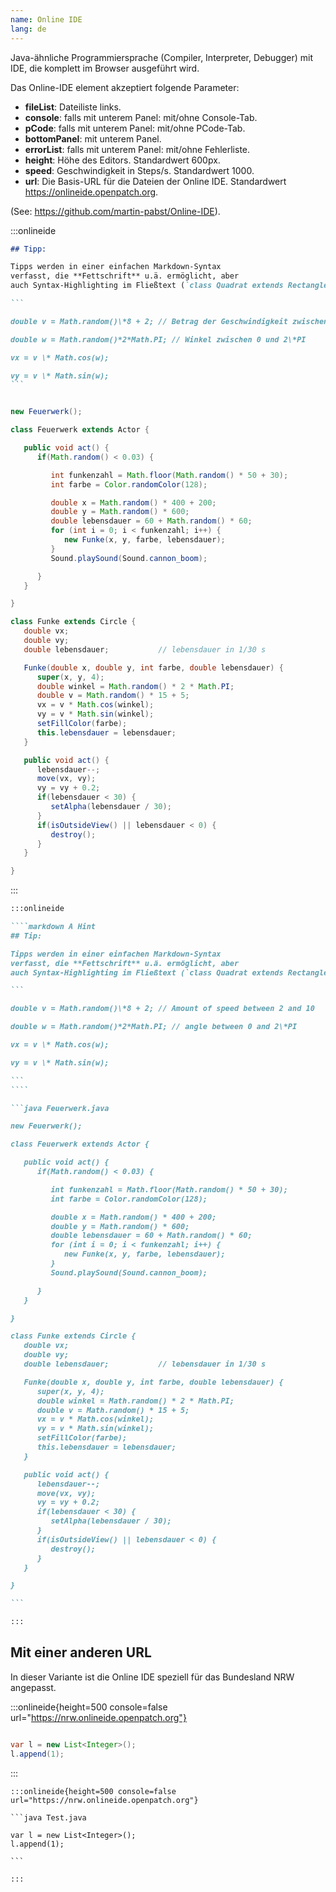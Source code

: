 ```yaml
---
name: Online IDE
lang: de
---
```


Java-ähnliche Programmiersprache (Compiler, Interpreter, Debugger) mit IDE, die
komplett im Browser ausgeführt wird.

Das Online-IDE element akzeptiert folgende Parameter:

- **fileList**: Dateiliste links.
- **console**: falls mit unterem Panel: mit/ohne Console-Tab.
- **pCode**: falls mit unterem Panel: mit/ohne PCode-Tab.
- **bottomPanel**: mit unterem Panel.
- **errorList**: falls mit unterem Panel: mit/ohne Fehlerliste.
- **height**: Höhe des Editors. Standardwert 600px.
- **speed**: Geschwindigkeit in Steps/s. Standardwert 1000.
- **url**: Die Basis-URL für die Dateien der Online IDE. Standardwert https://onlineide.openpatch.org.

(See: https://github.com/martin-pabst/Online-IDE).

:::onlineide

````markdown Ein Hinweis
## Tipp:

Tipps werden in einer einfachen Markdown-Syntax
verfasst, die **Fettschrift** u.ä. ermöglicht, aber
auch Syntax-Highlighting im Fließtext (`class Quadrat extends Rectangle { }`) und in ganzen Absätzen:

```

double v = Math.random()\*8 + 2; // Betrag der Geschwindigkeit zwischen 2 und 10

double w = Math.random()*2*Math.PI; // Winkel zwischen 0 und 2\*PI

vx = v \* Math.cos(w);

vy = v \* Math.sin(w);
```
````

```java Feuerwerk.java

new Feuerwerk();

class Feuerwerk extends Actor {

   public void act() {
      if(Math.random() < 0.03) {

         int funkenzahl = Math.floor(Math.random() * 50 + 30);
         int farbe = Color.randomColor(128);

         double x = Math.random() * 400 + 200;
         double y = Math.random() * 600;
         double lebensdauer = 60 + Math.random() * 60;
         for (int i = 0; i < funkenzahl; i++) {
            new Funke(x, y, farbe, lebensdauer);
         }
         Sound.playSound(Sound.cannon_boom);

      }
   }

}

class Funke extends Circle {
   double vx;
   double vy;
   double lebensdauer;           // lebensdauer in 1/30 s

   Funke(double x, double y, int farbe, double lebensdauer) {
      super(x, y, 4);
      double winkel = Math.random() * 2 * Math.PI;
      double v = Math.random() * 15 + 5;
      vx = v * Math.cos(winkel);
      vy = v * Math.sin(winkel);
      setFillColor(farbe);
      this.lebensdauer = lebensdauer;
   }

   public void act() {
      lebensdauer--;
      move(vx, vy);
      vy = vy + 0.2;
      if(lebensdauer < 30) {
         setAlpha(lebensdauer / 30);
      }
      if(isOutsideView() || lebensdauer < 0) {
         destroy();
      }
   }

}

```

:::

`````markdown
:::onlineide

````markdown A Hint
## Tip:

Tipps werden in einer einfachen Markdown-Syntax
verfasst, die **Fettschrift** u.ä. ermöglicht, aber
auch Syntax-Highlighting im Fließtext (`class Quadrat extends Rectangle { }`) und in ganzen Absätzen:

```

double v = Math.random()\*8 + 2; // Amount of speed between 2 and 10

double w = Math.random()*2*Math.PI; // angle between 0 and 2\*PI

vx = v \* Math.cos(w);

vy = v \* Math.sin(w);

```
````

```java Feuerwerk.java

new Feuerwerk();

class Feuerwerk extends Actor {

   public void act() {
      if(Math.random() < 0.03) {

         int funkenzahl = Math.floor(Math.random() * 50 + 30);
         int farbe = Color.randomColor(128);

         double x = Math.random() * 400 + 200;
         double y = Math.random() * 600;
         double lebensdauer = 60 + Math.random() * 60;
         for (int i = 0; i < funkenzahl; i++) {
            new Funke(x, y, farbe, lebensdauer);
         }
         Sound.playSound(Sound.cannon_boom);

      }
   }

}

class Funke extends Circle {
   double vx;
   double vy;
   double lebensdauer;           // lebensdauer in 1/30 s

   Funke(double x, double y, int farbe, double lebensdauer) {
      super(x, y, 4);
      double winkel = Math.random() * 2 * Math.PI;
      double v = Math.random() * 15 + 5;
      vx = v * Math.cos(winkel);
      vy = v * Math.sin(winkel);
      setFillColor(farbe);
      this.lebensdauer = lebensdauer;
   }

   public void act() {
      lebensdauer--;
      move(vx, vy);
      vy = vy + 0.2;
      if(lebensdauer < 30) {
         setAlpha(lebensdauer / 30);
      }
      if(isOutsideView() || lebensdauer < 0) {
         destroy();
      }
   }

}

```

:::
`````

## Mit einer anderen URL

In dieser Variante ist die Online IDE speziell für das Bundesland NRW angepasst.

:::onlineide{height=500 console=false url="https://nrw.onlineide.openpatch.org"}

```java Test.java

var l = new List<Integer>();
l.append(1);

```

:::

````
:::onlineide{height=500 console=false url="https://nrw.onlineide.openpatch.org"}

```java Test.java

var l = new List<Integer>();
l.append(1);

```

:::
````
